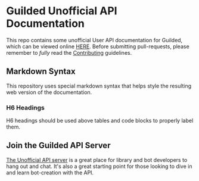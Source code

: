 # Guilded Unofficial API Documentation

This repo contains some unofficial User API documentation for Guilded, which can be viewed online [HERE](https://guildedapi.com). Before submitting pull-requests, please remember to _fully_ read the [Contributing](CONTRIBUTING.md) guidelines.

## Markdown Syntax

This repository uses special markdown syntax that helps style the resulting web version of the documentation.

### H6 Headings

H6 headings should be used above tables and code blocks to properly label them.

## Join the Guilded API Server

[The Unofficial API server](https://community.guildedapi.com) is a great place for library and bot developers to hang out and chat. It's also a great starting point for those looking to dive in and learn bot-creation with the API.
